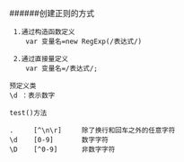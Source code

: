 ######创建正则的方式

     1.通过构造函数定义
        var 变量名=new RegExp(/表达式/)

     2.通过直接量定义
        var 变量名=/表达式/;

    预定义类
    \d ：表示数字

    test()方法

    .     [^\n\r]     除了换行和回车之外的任意字符
    \d    [0-9]       数字字符
    \D    [^0-9]      非数字字符 
    
